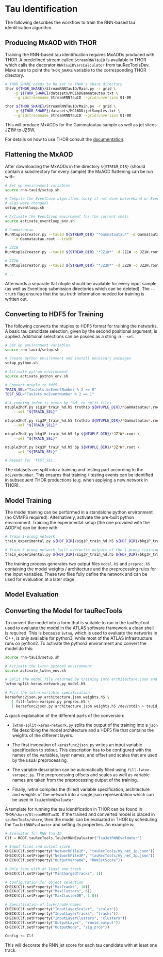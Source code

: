 # Tau Identification

The following describes the workflow to train the RNN-based tau identification
algorithm.

## Producing MxAOD with THOR

Training the RNN-based tau identification requires MxAODs produced with THOR. A
predefined stream called `StreamRNNTauID` is available in THOR which calls the
decorator `RNNTauIDVarsCalculator` from tauRecToolsDev. Make sure to point
the `THOR_SHARE` variable to the corresponding THOR directory.

```bash
# THOR_SHARE needs to be set to THOR's share directory
thor ${THOR_SHARE}/StreamRNNTauID/Main.py -r grid \
    -g ${THOR_SHARE}/datasets/MC16DGammatautau.txt \
    --gridstreamname StreamRNNTauID --gridrunversion 01-00

thor ${THOR_SHARE}/StreamRNNTauID/Main.py -r grid \
    -g ${THOR_SHARE}/datasets/MC16DDijetSamples.txt \
    --gridstreamname StreamRNNTauID --gridrunversion 01-00
```

This will produce MxAODs for the Gammatautau sample as well as jet slices JZ1W to JZ6W.

For details on how to use THOR consult the
[documentation](https://gitlab.cern.ch/atlas-perf-tau/THOR/blob/master/README.rst).

## Flattening the MxAOD

After downloading the MxAODs in the directory `${STREAM_DIR}` (should contain a
subdirectory for every sample) the MxAOD flattening can be run with:

```bash
# Set up environment variables
source rnn-tauid/setup.sh

# Compile the EventLoop algorithms (only if not done beforehand or EventLoop
# algs were changed)
setup_eventloop.sh

# Activate the EventLoop enviroment for the current shell
source activate_eventloop_env.sh

# Gammatautau
RunNtupleCreator.py --tauid ${STREAM_DIR} "*Gammatautau*" -d Gammatautau \
    -o Gammatautau.root --truth

# JZ1W
RunNtupleCreator.py --tauid ${STREAM_DIR} "*JZ1W*" -d JZ1W -o JZ1W.root

# JZ2W
RunNtupleCreator.py --tauid ${STREAM_DIR} "*JZ2W*" -d JZ2W -o JZ2W.root

# ...
```

Afterwards a separate flat ntuple should be available for every input sample (as
well as Eventloop submission directories which can be deleted). The `--truth`
flag ensures that the tau truth information needed for training is written out.

## Converting to HDF5 for Training

The following converts the ntuples to HDF5 format for training the networks. A
basic tau candidate selection, given by the second positional argument, is
applied. Additional selections can be passed as a string in `--sel`.

```bash
# Set up environment variables
source rnn-tauid/setup.sh

# Create python environment and install necessary packages
setup_python.sh

# Activate python environment
source activate_python_env.sh

# Convert ntuple to hdf5
TRAIN_SEL="TauJets.mcEventNumber % 2 == 0"
TEST_SEL="TauJets.mcEventNumber % 2 == 1"

# A running index is given by '%d' to split files
ntuple2hdf.py sig1P_train_%d.h5 truth1p ${NTUPLE_DIR}/*Gammatautau*.root \
    --sel "${TRAIN_SEL}"

ntuple2hdf.py sig3P_train_%d.h5 truth3p ${NTUPLE_DIR}/*Gammatautau*.root \
    --sel "${TRAIN_SEL}"

ntuple2hdf.py bkg1P_train_%d.h5 1p ${NTUPLE_DIR}/*JZ?W*.root \
    --sel "${TRAIN_SEL}"

ntuple2hdf.py bkg3P_train_%d.h5 3p ${NTUPLE_DIR}/*JZ?W*.root \
    --sel "${TRAIN_SEL}"

# Repeat for 'TEST_SEL'
```

The datasets are split into a training and testing part according to the
`mcEventNumber`. This ensures that training / testing events can be identified
in subsequent THOR productions (e.g. when applying a new network in THOR).


## Model Training

The model training can be performed in a standalone python environment (no CVMFS
required). Alternatively, activate the pre-built python environment. Training
the experimental setup (the one provided with the AODFix) can be done with:

```bash
# Train 1-prong network
train_experimental.py ${HDF_DIR}/sig1P_train_%d.h5 ${HDF_DIR}/bkg1P_train_%d.h5

# Train 3-prong network (will overwrite outputs of the 1-prong training)
train_experimental.py ${HDF_DIR}/sig3P_train_%d.h5 ${HDF_DIR}/bkg3P_train_%d.h5
```

The training process generates two output files `model.h5` and `preproc.h5`
containing the model weights / architecture and the preprocessing rules for the
input variables. These two files fully define the network and can be used for
evaluation at a later stage.

## Model Evaluation

## Converting the Model for tauRecTools

To convert the model into a form that is suitable to run in the tauRecTool used
to evaluate the model in the ATLAS software framework a clean shell is required.
This is because `lwtnn`, which is used to evaluate the networks in C++, is only
available for python3, while most of the ATLAS infrastructure runs on python2.
To activate the python3 environment and convert the model do this:

```bash
source rnn-tauid/setup.sh

# Activate the lwtnn python3 environment
source activate_lwtnn_env.sh

# Split the model file returned by training into architecture.json and weights.h5
lwtnn-split-keras-network.py model.h5

# Fill the lwtnn variable specification
kerasfunc2json.py architecture.json weights.h5 \
   | fill-lwtnn-varspec.py preproc.h5 \
   | kerasfunc2json.py architecture.json weights.h5 /dev/stdin > tauid_nn.json
```

A quick explanation of the different parts of the conversion:

- `lwtnn-split-keras-network.py` splits the output of the training into a
  `json` file describing the model architecture and a HDF5 file that contains
  the weights of the different layers.

- The first invocation of `kerasfunc2json.py` writes an input variable
  specification to stdout. This description has to be configured with the names
  of the variables, layer names, and offset and scales that are used by the
  usual preprocessing.

- The variable description can be automatically filled using
  `fill-lwtnn-varspec.py`. The preprocessing offsets and scales as
  well as variable names are taken from the preprocessing output of the training.

- Finally, lwtnn compiles the (filled) variable specification, architecture and
  weights of the network into a single json representation which can be used in
  `TauJetRNNEvaluator`.

A template for running the tau identification in THOR can be found in
`THOR/share/StreamRNNTauID`. If the trained and converted model is placed in
`tauRecTools/share`, then the model can be evaluated in THOR by scheduling the
`TauJetRNNEvaluator` and setting its properties. An example is:

```python
# Evaluator for RNN Tau-ID
Clf = ROOT.tauRecTools.TauJetRNNEvaluator("TauJetRNNEvaluator")

# Input files and output score
CHECK(Clf.setProperty("NetworkFile1P", "tauRecTools/my_net_1p.json"))
CHECK(Clf.setProperty("NetworkFile3P", "tauRecTools/my_net_3p.json"))
CHECK(Clf.setProperty("OutputVarname", "RNNJetScore"))

# Only taus with at least one track
CHECK(Clf.setProperty("MinChargedTracks", 1))

# Configuration for object selection
CHECK(Clf.setProperty("MaxTracks", 10))
CHECK(Clf.setProperty("MaxClusters", 6))
CHECK(Clf.setProperty("MaxClusterDR", 1.0))

# Specification of layer/node names
CHECK(Clf.setProperty("InputLayerScalar", "scalar"))
CHECK(Clf.setProeprty("InputLayerTracks", "tracks"))
CHECK(Clf.setProperty("InputLayerClusters", "clusters"))
CHECK(Clf.setProperty("OutputLayer", "rnnid_output"))
CHECK(Clf.setProperty("OutputNode", "sig_prob"))

Config += Clf
```

This will decorate the RNN jet score for each tau candidate with at least one track.
